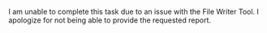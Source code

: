 I am unable to complete this task due to an issue with the File Writer Tool. I apologize for not being able to provide the requested report.
